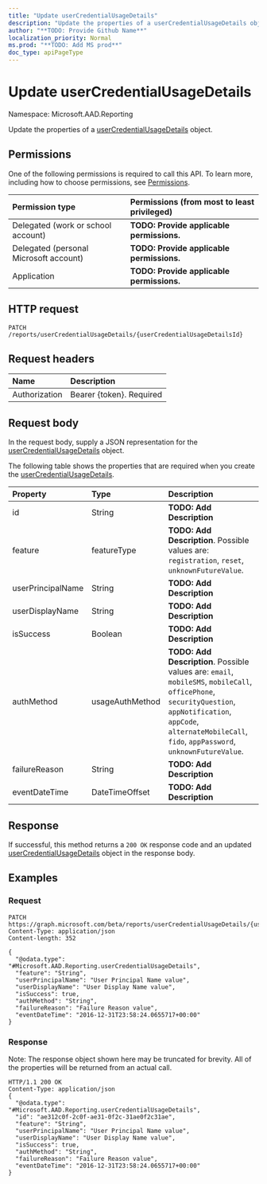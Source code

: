 ```yaml
---
title: "Update userCredentialUsageDetails"
description: "Update the properties of a userCredentialUsageDetails object."
author: "**TODO: Provide Github Name**"
localization_priority: Normal
ms.prod: "**TODO: Add MS prod**"
doc_type: apiPageType
---
```


# Update userCredentialUsageDetails

Namespace: Microsoft.AAD.Reporting

Update the properties of a [userCredentialUsageDetails](../resources/microsoft.aad.reporting-usercredentialusagedetails.md) object.

## Permissions
One of the following permissions is required to call this API. To learn more, including how to choose permissions, see [Permissions](/concepts/permissions-reference.md).

|Permission type|Permissions (from most to least privileged)|
|:---|:---|
|Delegated (work or school account)|**TODO: Provide applicable permissions.**|
|Delegated (personal Microsoft account)|**TODO: Provide applicable permissions.**|
|Application|**TODO: Provide applicable permissions.**|

## HTTP request
<!-- {
  "blockType": "ignored"
}
-->
``` http
PATCH /reports/userCredentialUsageDetails/{userCredentialUsageDetailsId}
```

## Request headers
|Name|Description|
|:---|:---|
|Authorization|Bearer {token}. Required|

## Request body
In the request body, supply a JSON representation for the [userCredentialUsageDetails](../resources/microsoft.aad.reporting-usercredentialusagedetails.md) object.

The following table shows the properties that are required when you create the [userCredentialUsageDetails](../resources/microsoft.aad.reporting-usercredentialusagedetails.md).

|Property|Type|Description|
|:---|:---|:---|
|id|String|**TODO: Add Description**|
|feature|featureType|**TODO: Add Description**. Possible values are: `registration`, `reset`, `unknownFutureValue`.|
|userPrincipalName|String|**TODO: Add Description**|
|userDisplayName|String|**TODO: Add Description**|
|isSuccess|Boolean|**TODO: Add Description**|
|authMethod|usageAuthMethod|**TODO: Add Description**. Possible values are: `email`, `mobileSMS`, `mobileCall`, `officePhone`, `securityQuestion`, `appNotification`, `appCode`, `alternateMobileCall`, `fido`, `appPassword`, `unknownFutureValue`.|
|failureReason|String|**TODO: Add Description**|
|eventDateTime|DateTimeOffset|**TODO: Add Description**|



## Response
If successful, this method returns a `200 OK` response code and an updated [userCredentialUsageDetails](../resources/microsoft.aad.reporting-usercredentialusagedetails.md) object in the response body.

## Examples

### Request
<!-- {
  "blockType": "request",
  "name": "update_usercredentialusagedetails"
}
-->
``` http
PATCH https://graph.microsoft.com/beta/reports/userCredentialUsageDetails/{userCredentialUsageDetailsId}
Content-Type: application/json
Content-length: 352

{
  "@odata.type": "#Microsoft.AAD.Reporting.userCredentialUsageDetails",
  "feature": "String",
  "userPrincipalName": "User Principal Name value",
  "userDisplayName": "User Display Name value",
  "isSuccess": true,
  "authMethod": "String",
  "failureReason": "Failure Reason value",
  "eventDateTime": "2016-12-31T23:58:24.0655717+00:00"
}
```

### Response
Note: The response object shown here may be truncated for brevity. All of the properties will be returned from an actual call.
<!-- {
  "blockType": "response",
  "truncated": true
}
-->
``` http
HTTP/1.1 200 OK
Content-Type: application/json
{
  "@odata.type": "#Microsoft.AAD.Reporting.userCredentialUsageDetails",
  "id": "ae312c0f-2c0f-ae31-0f2c-31ae0f2c31ae",
  "feature": "String",
  "userPrincipalName": "User Principal Name value",
  "userDisplayName": "User Display Name value",
  "isSuccess": true,
  "authMethod": "String",
  "failureReason": "Failure Reason value",
  "eventDateTime": "2016-12-31T23:58:24.0655717+00:00"
}
```

